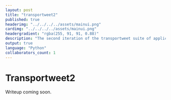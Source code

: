 ```yaml
---
layout: post
title: "transportweet2"
published: true
headerimg: "../../../../assets/mainui.png"
cardimg: "../../../../assets/mainui.png"
headergradient: "rgba(255, 91, 91, 0.88)"
description: "The second iteration of the transportweet suite of applications"
output: true
language: "Python"
collaborators_count: 1
---
```


# Transportweet2

Writeup coming soon.